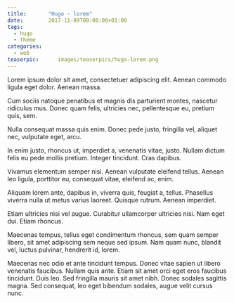 ```yaml
---
title:       "Hugo - lorem"
date:        2017-11-09T00:00:00+01:00
tags:
  - hugo
  - theme
categories:
  - web
teaserpic:      images/teaserpics/hugo-lorem.png
---
```


Lorem ipsum dolor sit amet, consectetuer adipiscing elit. Aenean
commodo ligula eget dolor. Aenean massa.

Cum sociis natoque penatibus et magnis dis parturient montes, nascetur
ridiculus mus. Donec quam felis, ultricies nec, pellentesque eu,
pretium quis, sem.

<!--more-->

Nulla consequat massa quis enim. Donec pede justo, fringilla vel,
aliquet nec, vulputate eget, arcu.

In enim justo, rhoncus ut, imperdiet a, venenatis vitae, justo. Nullam
dictum felis eu pede mollis pretium. Integer tincidunt. Cras dapibus.

Vivamus elementum semper nisi. Aenean vulputate eleifend
tellus. Aenean leo ligula, porttitor eu, consequat vitae, eleifend ac,
enim.

Aliquam lorem ante, dapibus in, viverra quis, feugiat a,
tellus. Phasellus viverra nulla ut metus varius laoreet. Quisque
rutrum. Aenean imperdiet.

Etiam ultricies nisi vel augue. Curabitur ullamcorper ultricies
nisi. Nam eget dui. Etiam rhoncus.

Maecenas tempus, tellus eget condimentum rhoncus, sem quam semper
libero, sit amet adipiscing sem neque sed ipsum. Nam quam nunc,
blandit vel, luctus pulvinar, hendrerit id, lorem.

Maecenas nec odio et ante tincidunt tempus. Donec vitae sapien ut
libero venenatis faucibus. Nullam quis ante. Etiam sit amet orci eget
eros faucibus tincidunt. Duis leo. Sed fringilla mauris sit amet
nibh. Donec sodales sagittis magna. Sed consequat, leo eget bibendum
sodales, augue velit cursus nunc.

